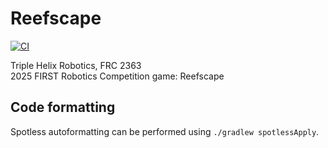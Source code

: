 # Reefscape
[![CI](https://github.com/TripleHelixProgramming/Reefscape/actions/workflows/wpici.yml/badge.svg)](https://github.com/TripleHelixProgramming/Reefscape/actions/workflows/wpici.yml)

Triple Helix Robotics, FRC 2363\
2025 FIRST Robotics Competition game: Reefscape

## Code formatting

Spotless autoformatting can be performed using ``./gradlew spotlessApply``.
